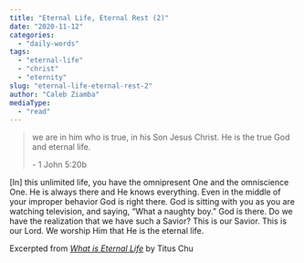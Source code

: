 ```yaml
---
title: "Eternal Life, Eternal Rest (2)"
date: "2020-11-12"
categories: 
  - "daily-words"
tags: 
  - "eternal-life"
  - "christ"
  - "eternity"
slug: "eternal-life-eternal-rest-2"
author: "Caleb Ziamba"
mediaType: 
  - "read"
---
```


> we are in him who is true, in his Son Jesus Christ. He is the true God and eternal life.
> 
> \- 1 John 5:20b

\[In\] this unlimited life, you have the omnipresent One and the omniscience One. He is always there and He knows everything. Even in the middle of your improper behavior God is right there. God is sitting with you as you are watching television, and saying, “What a naughty boy.” God is there. Do we have the realization that we have such a Savior? This is our Savior. This is our Lord. We worship Him that He is the eternal life.

Excerpted from _[What is Eternal Life](https://www.asweetsavor.org/what-is-eternal-life/)_ by Titus Chu
